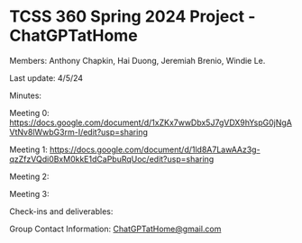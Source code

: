 # TCSS 360 Spring 2024 Project - ChatGPTatHome

Members: Anthony Chapkin, Hai Duong, Jeremiah Brenio, Windie Le.

Last update: 4/5/24


Minutes:

Meeting 0:
https://docs.google.com/document/d/1xZKx7wwDbx5J7gVDX9hYspG0jNgAVtNv8lWwbG3rm-I/edit?usp=sharing

Meeting 1:
https://docs.google.com/document/d/1ld8A7LawAAz3g-qzZfzVQdi0BxM0kkE1dCaPbuRqUoc/edit?usp=sharing

Meeting 2:

Meeting 3:

Check-ins and deliverables:

Group Contact Information: ChatGPTatHome@gmail.com
